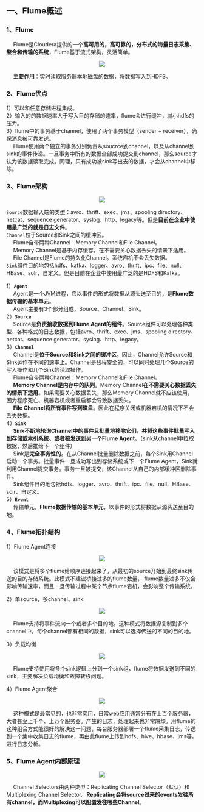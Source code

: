 一、Flume概述
---
### 1、Flume
&emsp; Flume是Cloudera提供的一个**高可用的，高可靠的，分布式的海量日志采集、聚合和传输的系统**，Flume基于流式架构，灵活简单。  
<p align="center">
<img src="https://github.com/Dr11ft/BigDataGuide/blob/master/Pics/Flume%E6%96%87%E6%A1%A3Pics/Flume%E6%B5%81%E7%A8%8B.png"/>  
<p align="center">
</p>
</p>  

&emsp; **主要作用**：实时读取服务器本地磁盘的数据，将数据写入到HDFS。  

### 2、Flume优点
1）可以和任意存储进程集成。  
2）输入的的数据速率大于写入目的存储的速率，flume会进行缓冲，减小hdfs的压力。  
3）flume中的事务基于channel，使用了两个事务模型（sender + receiver），确保消息被可靠发送。  
&emsp; Flume使用两个独立的事务分别负责从soucrce到channel，以及从channel到sink的事件传递。一旦事务中所有的数据全部成功提交到channel，那么source才认为该数据读取完成。同理，只有成功被sink写出去的数据，才会从channel中移除。  

### 3、Flume架构
<p align="center">
<img src="https://github.com/Dr11ft/BigDataGuide/blob/master/Pics/Flume%E6%96%87%E6%A1%A3Pics/Flume%E6%9E%B6%E6%9E%84.png"/>  
<p align="center">
</p>
</p>  

`Source`数据输入端的类型：avro、thrift、exec、jms、spooling directory、netcat、sequence generator、syslog、http、legacy等。但是**目前在企业中使用最广泛的就是日志文件**。  
`Channel`位于Source和Sink之间的缓冲区。  
&emsp; Flume自带两种Channel：Memory Channel和File Channel。  
&emsp; Memory Channel是基于内存缓存，在不需要关心数据丢失的情景下适用。  
&emsp; File Channel是Flume的持久化Channel。系统宕机不会丢失数据。  
`Sink`组件目的地包括hdfs、kafka、logger、avro、thrift、ipc、file、null、HBase、solr、自定义。但是目前在企业中使用最广泛的是HDFS和Kafka。  
  
1）**`Agent`**  
&emsp; Agent是一个JVM进程，它以事件的形式将数据从源头送至目的，是**Flume数据传输的基本单元**。  
&emsp; Agent主要有3个部分组成，Source、Channel、Sink。  
2）**`Source`**  
&emsp; Source是**负责接收数据到Flume Agent的组件**。Source组件可以处理各种类型、各种格式的日志数据，包括avro、thrift、exec、jms、spooling directory、netcat、sequence generator、syslog、http、legacy。  
3）**`Channel`**  
&emsp; Channel是**位于Source和Sink之间的缓冲区**。因此，Channel允许Source和Sink运作在不同的速率上。Channel是线程安全的，可以同时处理几个Source的写入操作和几个Sink的读取操作。  
&emsp; Flume自带两种Channel：Memory Channel和File Channel。  
&emsp; **Memory Channel是内存中的队列**。Memory Channel**在不需要关心数据丢失的情景下适用**。如果需要关心数据丢失，那么Memory Channel就不应该使用，因为程序死亡、机器宕机或者重启都会导致数据丢失。  
&emsp; **File Channel将所有事件写到磁盘**。因此在程序关闭或机器宕机的情况下不会丢失数据。  
4）**`Sink`**  
&emsp; **Sink不断地轮询Channel中的事件且批量地移除它们，并将这些事件批量写入到存储或索引系统、或者被发送到另一个Flume Agent**。（sink从channel中拉取数据，然后推给下一个组件）  
&emsp; Sink是**完全事务性的**。在从Channel批量删除数据之前，每个Sink用Channel启动一个事务。批量事件一旦成功写出到存储系统或下一个Flume Agent，Sink就利用Channel提交事务。事务一旦被提交，该Channel从自己的内部缓冲区删除事件。  
&emsp; Sink组件目的地包括hdfs、logger、avro、thrift、ipc、file、null、HBase、solr、自定义。  
5）**`Event`**  
&emsp; 传输单元，**Flume数据传输的基本单元**，以事件的形式将数据从源头送至目的地。  

### 4、Flume拓扑结构
1）Flume Agent连接  
<p align="center">
<img src="https://github.com/Dr11ft/BigDataGuide/blob/master/Pics/Flume%E6%96%87%E6%A1%A3Pics/Flume%20Agent%E8%BF%9E%E6%8E%A5.png"/>  
<p align="center">
</p>
</p>  

&emsp; 该模式是将多个flume给顺序连接起来了，从最初的source开始到最终sink传送的目的存储系统。此模式不建议桥接过多的flume数量， flume数量过多不仅会影响传输速率，而且一旦传输过程中某个节点flume宕机，会影响整个传输系统。  

2）单source，多channel、sink  
<p align="center">
<img src="https://github.com/Dr11ft/BigDataGuide/blob/master/Pics/Flume%E6%96%87%E6%A1%A3Pics/%E5%8D%95source%EF%BC%8C%E5%A4%9Achannel%E3%80%81sink.png"/>  
<p align="center">
</p>
</p>  

&emsp; Flume支持将事件流向一个或者多个目的地。这种模式将数据源复制到多个channel中，每个channel都有相同的数据，sink可以选择传送的不同的目的地。  

3）负载均衡  
<p align="center">
<img src="https://github.com/Dr11ft/BigDataGuide/blob/master/Pics/Flume%E6%96%87%E6%A1%A3Pics/%E8%B4%9F%E8%BD%BD%E5%9D%87%E8%A1%A1.png"/>  
<p align="center">
</p>
</p>  

&emsp; Flume支持使用将多个sink逻辑上分到一个sink组，flume将数据发送到不同的sink，主要解决负载均衡和故障转移问题。

4）Flume Agent聚合  
<p align="center">
<img src="https://github.com/Dr11ft/BigDataGuide/blob/master/Pics/Flume%E6%96%87%E6%A1%A3Pics/Flume%20Agent%E8%81%9A%E5%90%88.png"/>  
<p align="center">
</p>
</p>  

&emsp; 这种模式是最常见的，也非常实用，日常web应用通常分布在上百个服务器，大者甚至上千个、上万个服务器。产生的日志，处理起来也非常麻烦。用flume的这种组合方式能很好的解决这一问题，每台服务器部署一个flume采集日志，传送到一个集中收集日志的flume，再由此flume上传到hdfs、hive、hbase、jms等，进行日志分析。

### 5、Flume Agent内部原理
<p align="center">
<img src="https://github.com/Dr11ft/BigDataGuide/blob/master/Pics/Flume%E6%96%87%E6%A1%A3Pics/Flume%20Agent%E5%86%85%E9%83%A8%E5%8E%9F%E7%90%86.png"/>  
<p align="center">
</p>
</p>  

&emsp; Channel Selectors由两种类型：Replicating Channel Selector（默认）和Multiplexing Channel Selector。**Replicating会将source过来的events发往所有channel，而Multiplexing可以配置发往哪些Channel**。


